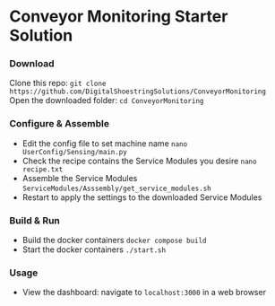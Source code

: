 # Conveyor Monitoring Starter Solution

### Download
Clone this repo: `git clone https://github.com/DigitalShoestringSolutions/ConveyorMonitoring`  
Open the downloaded folder: `cd ConveyorMonitoring`

### Configure & Assemble
- Edit the config file to set machine name `nano UserConfig/Sensing/main.py`
- Check the recipe contains the Service Modules you desire `nano recipe.txt`
- Assemble the Service Modules `ServiceModules/Asssembly/get_service_modules.sh`
- Restart to apply the settings to the downloaded Service Modules

### Build & Run
- Build the docker containers `docker compose build`
- Start the docker containers `./start.sh`

### Usage
- View the dashboard: navigate to `localhost:3000` in a web browser